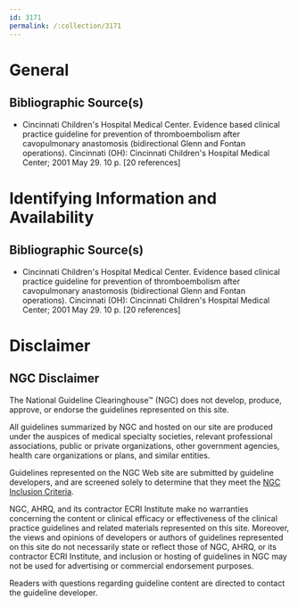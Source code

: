 ```yaml
---
id: 3171
permalink: /:collection/3171
---
```


# General

## Bibliographic Source(s)

- Cincinnati Children's Hospital Medical Center. Evidence based clinical practice guideline for prevention of thromboembolism after cavopulmonary anastomosis (bidirectional Glenn and Fontan operations). Cincinnati (OH): Cincinnati Children's Hospital Medical Center; 2001 May 29. 10 p. [20 references]

# Identifying Information and Availability

## Bibliographic Source(s)

- Cincinnati Children's Hospital Medical Center. Evidence based clinical practice guideline for prevention of thromboembolism after cavopulmonary anastomosis (bidirectional Glenn and Fontan operations). Cincinnati (OH): Cincinnati Children's Hospital Medical Center; 2001 May 29. 10 p. [20 references]

# Disclaimer

## NGC Disclaimer

The National Guideline Clearinghouse™ (NGC) does not develop, produce, approve, or endorse the guidelines represented on this site.

All guidelines summarized by NGC and hosted on our site are produced under the auspices of medical specialty societies, relevant professional associations, public or private organizations, other government agencies, health care organizations or plans, and similar entities.

Guidelines represented on the NGC Web site are submitted by guideline developers, and are screened solely to determine that they meet the [NGC Inclusion Criteria](/help-and-about/summaries/inclusion-criteria).

NGC, AHRQ, and its contractor ECRI Institute make no warranties concerning the content or clinical efficacy or effectiveness of the clinical practice guidelines and related materials represented on this site. Moreover, the views and opinions of developers or authors of guidelines represented on this site do not necessarily state or reflect those of NGC, AHRQ, or its contractor ECRI Institute, and inclusion or hosting of guidelines in NGC may not be used for advertising or commercial endorsement purposes.

Readers with questions regarding guideline content are directed to contact the guideline developer.

